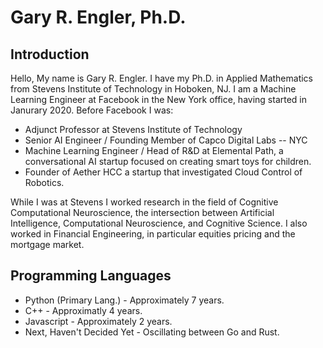 # Gary R. Engler, Ph.D.


## Introduction

Hello, My name is Gary R. Engler.  I have my Ph.D. in Applied Mathematics from Stevens Institute of Technology in Hoboken, NJ.  I am a Machine Learning Engineer at Facebook in the New York office, having started in Janurary 2020.  Before Facebook I was:
- Adjunct Professor at Stevens Institute of Technology
- Senior AI Engineer / Founding Member of Capco Digital Labs -- NYC
- Machine Learning Engineer / Head of R&D at Elemental Path, a conversational AI startup focused on creating smart toys for children.
- Founder of Aether HCC a startup that investigated Cloud Control of Robotics.


While I was at Stevens I worked research in the field of Cognitive Computational Neuroscience, the intersection between Artificial Intelligence, Computational Neuroscience, and Cognitive Science.  I also worked in Financial Engineering, in particular equities pricing and the mortgage market.


## Programming Languages
- Python (Primary Lang.) - Approximately 7 years.
- C++ - Approximatly 4 years.
- Javascript - Approximately 2 years.
- Next, Haven't Decided Yet - Oscillating between Go and Rust.
